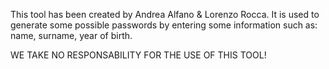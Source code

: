 This tool has been created by Andrea Alfano & Lorenzo Rocca.
It is used to generate some possible passwords by entering some information such as: name, surname, year of birth.

WE TAKE NO RESPONSABILITY FOR THE USE OF THIS TOOL!
